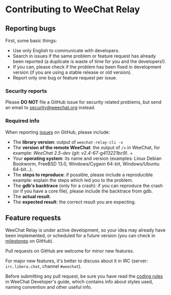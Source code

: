 # Contributing to WeeChat Relay

## Reporting bugs

First, some basic things:

- Use only English to communicate with developers.
- Search in issues if the same problem or feature request has already been
  reported (a duplicate is waste of time for you and the developers!).
- If you can, please check if the problem has been fixed in development version
  (if you are using a stable release or old version).
- Report only one bug or feature request per issue.

### Security reports

Please **DO NOT** file a GitHub issue for security related problems, but send an
email to [security@weechat.org](mailto:security@weechat.org) instead.

### Required info

When reporting [issues](https://github.com/weechat/weechat-relay/issues) on GitHub,
please include:

- The **library version**: output of `weechat-relay-cli -v`
- The **version of the remote WeeChat**: the output of `/v` in WeeChat,
  for example: _WeeChat 2.5-dev (git: v2.4-67-g413221bc9)_. +
- Your **operating system**: its name and version (examples: Linux Debian Bookworm,
  FreeBSD 13.0, Windows/Cygwin 64-bit, Windows/Ubuntu 64-bit...).
- The **steps to reproduce**: if possible, please include a reproducible example:
  explain the steps which led you to the problem.
- The **gdb's backtrace** (only for a crash): if you can reproduce the crash
  (or if you have a core file), please include the backtrace from gdb.
- The **actual result**.
- The **expected result**: the correct result you are expecting.

## Feature requests

WeeChat Relay is under active development, so your idea may already have been
implemented, or scheduled for a future version (you can check in
[milestones](https://github.com/weechat/weechat-relay/milestones) on GitHub).

Pull requests on GitHub are welcome for minor new features.

For major new features, it's better to discuss about it in IRC
(server: `irc.libera.chat`, channel `#weechat`).

Before submitting any pull request, be sure you have read the
[coding rules](https://weechat.org/doc/weechat/dev/#coding_rules)
in WeeChat Developer's guide, which contains info about styles used, naming
convention and other useful info.
